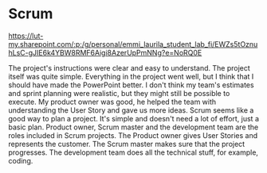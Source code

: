 # Scrum

https://lut-my.sharepoint.com/:p:/g/personal/emmi_laurila_student_lab_fi/EWZs5tOznuhLsC-gJIE6k4YBW8RMF6Aigi8AzerUpPmNNg?e=NoRQ0E

The project's instructions were clear and easy to understand. The project itself was quite simple.
Everything in the project went well, but I think that I should have made the PowerPoint better.
I don't think my team's estimates and sprint planning were realistic, but they might still be possible to execute.
My product owner was good, he helped the team with understanding the User Story and gave us more ideas.
Scrum seems like a good way to plan a project. It's simple and doesn't need a lot of effort, just a basic plan.
Product owner, Scrum master and the development team are the roles included in Scrum projects. The Product owner gives User Stories and represents the customer. The Scrum master makes sure that the project progresses. The development team does all the technical stuff, for example, coding.
